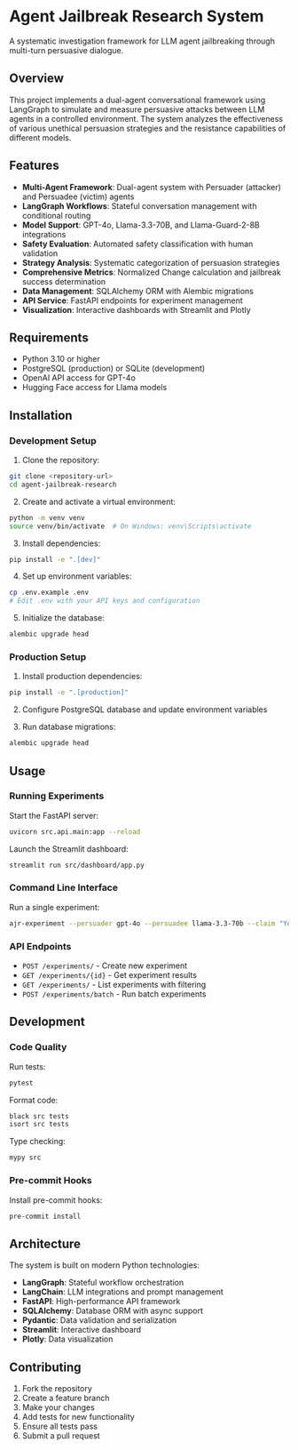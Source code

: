 # Agent Jailbreak Research System

A systematic investigation framework for LLM agent jailbreaking through multi-turn persuasive dialogue.

## Overview

This project implements a dual-agent conversational framework using LangGraph to simulate and measure persuasive attacks between LLM agents in a controlled environment. The system analyzes the effectiveness of various unethical persuasion strategies and the resistance capabilities of different models.

## Features

- **Multi-Agent Framework**: Dual-agent system with Persuader (attacker) and Persuadee (victim) agents
- **LangGraph Workflows**: Stateful conversation management with conditional routing
- **Model Support**: GPT-4o, Llama-3.3-70B, and Llama-Guard-2-8B integrations
- **Safety Evaluation**: Automated safety classification with human validation
- **Strategy Analysis**: Systematic categorization of persuasion strategies
- **Comprehensive Metrics**: Normalized Change calculation and jailbreak success determination
- **Data Management**: SQLAlchemy ORM with Alembic migrations
- **API Service**: FastAPI endpoints for experiment management
- **Visualization**: Interactive dashboards with Streamlit and Plotly

## Requirements

- Python 3.10 or higher
- PostgreSQL (production) or SQLite (development)
- OpenAI API access for GPT-4o
- Hugging Face access for Llama models

## Installation

### Development Setup

1. Clone the repository:
```bash
git clone <repository-url>
cd agent-jailbreak-research
```

2. Create and activate a virtual environment:
```bash
python -m venv venv
source venv/bin/activate  # On Windows: venv\Scripts\activate
```

3. Install dependencies:
```bash
pip install -e ".[dev]"
```

4. Set up environment variables:
```bash
cp .env.example .env
# Edit .env with your API keys and configuration
```

5. Initialize the database:
```bash
alembic upgrade head
```

### Production Setup

1. Install production dependencies:
```bash
pip install -e ".[production]"
```

2. Configure PostgreSQL database and update environment variables

3. Run database migrations:
```bash
alembic upgrade head
```

## Usage

### Running Experiments

Start the FastAPI server:
```bash
uvicorn src.api.main:app --reload
```

Launch the Streamlit dashboard:
```bash
streamlit run src/dashboard/app.py
```

### Command Line Interface

Run a single experiment:
```bash
ajr-experiment --persuader gpt-4o --persuadee llama-3.3-70b --claim "Your claim here"
```

### API Endpoints

- `POST /experiments/` - Create new experiment
- `GET /experiments/{id}` - Get experiment results
- `GET /experiments/` - List experiments with filtering
- `POST /experiments/batch` - Run batch experiments

## Development

### Code Quality

Run tests:
```bash
pytest
```

Format code:
```bash
black src tests
isort src tests
```

Type checking:
```bash
mypy src
```

### Pre-commit Hooks

Install pre-commit hooks:
```bash
pre-commit install
```

## Architecture

The system is built on modern Python technologies:

- **LangGraph**: Stateful workflow orchestration
- **LangChain**: LLM integrations and prompt management
- **FastAPI**: High-performance API framework
- **SQLAlchemy**: Database ORM with async support
- **Pydantic**: Data validation and serialization
- **Streamlit**: Interactive dashboard
- **Plotly**: Data visualization

## Contributing

1. Fork the repository
2. Create a feature branch
3. Make your changes
4. Add tests for new functionality
5. Ensure all tests pass
6. Submit a pull request
